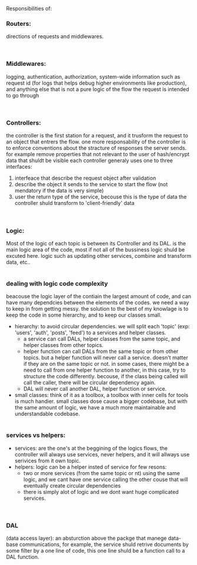 Responsibilities of:

### Routers: 
directions of requests and middlewares.
<br><br>
#
### Middlewares:
logging, authentication, authorization, system-wide information such as request id (for logs that helps debug higher environments like production), and anything else that is not a pure logic of the flow the request is intended to go through
<br><br>
#
### Controllers:
the controller is the first station for a request, and it trusform the request to an object that entrers the flow. 
one more responsability of the controller is to enforce conventions about the stracture of responses the server sends. for example remove properties that not relevant to the user of hash/encrypt data that shuldt be visible
each controller generaly uses one to three interfaces:
1. interfeace that describe the request object after validation
2. describe the object it sends to the service to start the flow (not mendatory if the data is very simple)
3. user the return type of the service, becouse this is the type of data the controller shuld transform to 'client-friendly' data
<br><br>
#
### Logic: 
Most of the logic of each topic is between its Controller and its DAL. is the main logic area of the code,
most if not all of the bussiness logic shuld be excuted here. logic such as updating other services, combine and transform data, etc..
<br><br>

### dealing with logic code complexity
beacouse the logic layer of the contiain the largest amount of code, and can have many dependcies between the elements of the codes. we need a way to keep in from getting messy.
the solution to the best of my knowlage is to keep the code in some hierarchy, and to keep our classes small.
* hierarchy: to avoid circular dependencies. we will split each 'topic' (exp: 'users', 'auth', 'posts', 'feed') to a services and helper classes.
    * a service can call DALs, helper classes from the same topic, and helper classes from other topics. 
    * helper function can call DALs from the same topic or from other topics. but a helper function will never call a service. doesn't matter if they are on the same topic or not. in some cases, there might be a need to call from one helper function to another, in this case, try to structure the code differently. becouse, if the class being called will call the caller, there will be circular dependency again.
    * DAL will never call another DAL, helper function or service.
*  small classes: think of it as a toolbox, a toolbox with inner cells for tools is much handier. small classes dose cause a bigger codebase, but with the same amount of logic, we have a much more maintainable and understandable codebase.
<br><br>

### services vs helpers:
* services: are the one's at the beggining of the logics flows, the controller will always use services, never helpers, and it will allways use serivices from it own topic.
* helpers: logic can be a helper insted of service for few resons:
    * two or more services (from the same topic or nt) using the same logic, and we cant have one service calling the other couse that will eventually create circular dependencies
    * there is simply alot of logic and we dont want huge complicated services.
<br><br>

#
### DAL
(data access layer): an absturction above the packge that manege data-base communications, for example, the service shuld retrive documents by some filter by a one line of code, this one line shuld be a function call to a DAL function.
